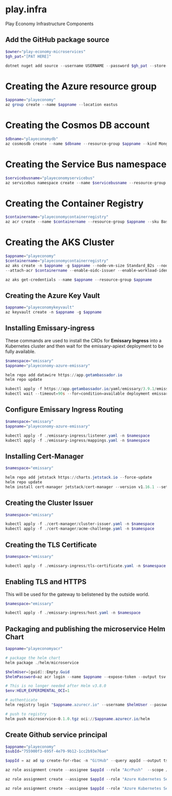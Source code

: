 # play.infra

Play Economy Infrastructure Components

## Add the GitHub package source

```powershell
$owner="play-economy-microservices"
$gh_pat="[PAT HERE]"

dotnet nuget add source --username USERNAME --password $gh_pat --store-password-in-clear-text --name github "https://nuget.pkg.github.com/$owner/index.json"
```

# Creating the Azure resource group

```powershell
$appname="playeconomy"
az group create --name $appname --location eastus
```

# Creating the Cosmos DB account

```powershell
$dbname="playeconomydb"
az cosmosdb create --name $dbname --resource-group $appname --kind MongoDB --enable-free-tier
```

# Creating the Service Bus namespace

```powershell
$servicebusname="playeconomyservicebus"
az servicebus namespace create --name $servicebusname --resource-group $appname --sku Standard
```

# Creating the Container Registry

```powershell
$containername="playeconomycontainerregistry"
az acr create --name $containername --resource-group $appname --sku Basic
```

# Creating the AKS Cluster

```powershell
$appname="playeconomy"
$containername="playeconomycontainerregistry"
az aks create -n $appname -g $appname --node-vm-size Standard_B2s --node-count 2
--attach-acr $containername --enable-oidc-issuer --enable-workload-identity --generate-ssh-keys

az aks get-credentials --name $appname --resource-group $appname
```

## Creating the Azure Key Vault

```powershell
$appname="playeconomykeyvault"
az keyvault create -n $appname -g $appname
```

## Installing Emissary-ingress

These commands are used to install the CRDs for **Emissary Ingress** into a Kubernetes cluster and then wait for the emissary-apiext deployment to be fully available.

```powershell
$namespace="emissary"
$appname="playeconomy-azure-emissary"

helm repo add datawire https://app.getambassador.io
helm repo update

kubectl apply -f https://app.getambassador.io/yaml/emissary/3.9.1/emissary-crds.yaml
kubectl wait --timeout=90s --for=condition=available deployment emissary-apiext -n emissary-system
```

## Configure Emissary Ingress Routing

```powershell
$namespace="emissary"
$appname="playeconomy-azure-emissary"

kubectl apply -f ./emissary-ingress/listener.yaml -n $namespace
kubectl apply -f ./emissary-ingress/mappings.yaml -n $namespace
```

## Installing Cert-Manager

```powershell
$namespace="emissary"

helm repo add jetstack https://charts.jetstack.io --force-update
helm repo update
helm install cert-manager jetstack/cert-manager --version v1.16.1 --set crds.enabled=true --namespace $namespace
```

## Creating the Cluster Issuer

```powershell
$namespace="emissary"

kubectl apply -f ./cert-manager/cluster-issuer.yaml -n $namespace
kubectl apply -f ./cert-manager/acme-challenge.yaml -n $namespace
```

## Creating the TLS Certificate

```powershell
$namespace="emissary"

kubectl apply -f ./emissary-ingress/tls-certificate.yaml -n $namespace
```

## Enabling TLS and HTTPS

This will be used for the gateway to belistened by the outside world.

```powershell
$namespace="emissary"

kubectl apply -f ./emissary-ingress/host.yaml -n $namespace
```

## Packaging and publishing the microservice Helm Chart

```powershell
$appname="playeconomyacr"

# package the helm chart
helm package ./helm/microservice

$helmUser=[guid]::Empty.Guid
$helmPassword=az acr login --name $appname --expose-token --output tsv --query accessToken

# This is no longer needed after Helm v3.8.0
$env:HELM_EXPERIMENTAL_OCI=1

# authenticate
helm registry login "$appname.azurecr.io" --username $helmUser --password $helmPassword

# push to registry
helm push microservice-0.1.0.tgz oci://$appname.azurecr.io/helm
```

## Create Github service principal

```powershell
$appname="playeconomy"
$subId="755900f3-695f-4e79-9b12-1cc2b93e76ae"

$appId = az ad sp create-for-rbac -n "GitHub" --query appId --output tsv

az role assignment create --assignee $appId --role "AcrPush"  --scope /subscriptions/$subid/resourceGroups/$appname/providers/Microsoft.ContainerRegistry/registries/$acrName

az role assignment create --assignee $appId --role "Azure Kubernetes Service Cluster User Role" --scope /subscriptions/$subId/resourceGroups/$appname/providers/Microsoft.ContainerService/managedClusters/$appname

az role assignment create --assignee $appId --role "Azure Kubernetes Service Contributor Role" --scope /subscriptions/$subId/resourceGroups/$appname/providers/Microsoft.ContainerService/managedClusters/$appname
```

